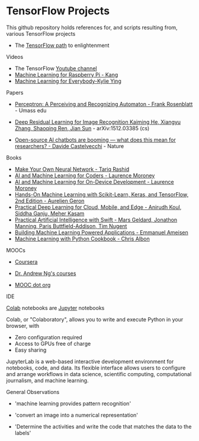# TensorFlow Projects

This github repository holds references for, and scripts resulting from, various TensorFlow projects

* The [TensorFlow path](https://www.tensorflow.org/resources/learn-ml) to enlightenment

Videos 

* The TensorFlow [Youtube channel](https://www.youtube.com/tensorflow)
* [Machine Learning for Raspberry Pi - Kang](https://www.youtube.com/@TensorFlow/videos)
* [Machine Learning for Everybody-Kylie Ying](https://youtu.be/i_LwzRVP7bg)

Papers

* [Perceptron: A Perceiving and Recognizing Automaton - Frank Rosenblatt](https://blogs.umass.edu/brain-wars/files/2016/03/rosenblatt-1957.pdf) - Umass edu

* [Deep Residual Learning for Image Recognition Kaiming He, Xiangyu Zhang, Shaoqing Ren, Jian Sun](https://arxiv.org/abs/1512.03385) - arXiv:1512.03385 (cs) 

* [Open-source AI chatbots are booming — what does this mean for researchers? - Davide Castelvecchi](https://www.nature.com/articles/d41586-023-01970-6) - Nature

Books

* [Make Your Own Neural Network - Tariq Rashid](https://github.com/makeyourownneuralnetwork)
* [AI and Machine Learning for Coders - Laurence Moroney](https://www.oreilly.com/library/view/ai-and-machine/9781492078180/)
* [AI and Machine Learning for On-Device Development -  Laurence Moroney](https://www.oreilly.com/library/view/ai-and-machine/9781098101732/?_gl=1*1sy96x5*_ga*MTQzMzMyNjk5MC4xNjg3MTk2NDY4*_ga_092EL089CH*MTY4NzE5NjQ2OC4xLjEuMTY4NzE5Nzk4NS41OS4wLjA.)
* [Hands-On Machine Learning with Scikit-Learn, Keras, and TensorFlow, 2nd Edition - Aurelien Geron](https://www.oreilly.com/library/view/hands-on-machine-learning/9781492032632/)
* [Practical Deep Learning for Cloud, Mobile, and Edge - Anirudh Koul, Siddha Ganju, Meher Kasam](https://www.oreilly.com/library/view/practical-deep-learning/9781492034858/)
* [Practical Artificial Intelligence with Swift - Mars Geldard, Jonathon Manning, Paris Buttfield-Addison, Tim Nugent](https://www.oreilly.com/library/view/practical-artificial-intelligence/9781492044802/)
* [Building Machine Learning Powered Applications - Emmanuel Ameisen](https://www.oreilly.com/library/view/building-machine-learning/9781492045106/?_gl=1*cy5rgq*_ga*NjI2NjUxOTE2LjE2ODc2NjgwODc.*_ga_092EL089CH*MTY4NzY2ODA4Ny4xLjAuMTY4NzY2ODA5NC41My4wLjA.)
* [Machine Learning with Python Cookbook - Chris Albon](https://www.oreilly.com/library/view/machine-learning-with/9781491989371/)

MOOCs

* [Coursera](https://www.coursera.org)

* [Dr. Andrew Ng's courses](https://www.andrewng.org/courses/)

* [MOOC dot org](https://www.mooc.org)

IDE

[Colab](https://colab.research.google.com) notebooks are [Jupyter](https://jupyter.org) notebooks 

Colab, or "Colaboratory", allows you to write and execute Python in your browser, with
- Zero configuration required
- Access to GPUs free of charge
- Easy sharing

JupyterLab is a web-based interactive development environment for notebooks, code, and data. Its flexible interface allows users to configure and arrange workflows in data science, scientific computing, computational journalism, and machine learning. 

General Observations

* 'machine learning provides pattern recognition'

* 'convert an image into a numerical representation'

* 'Determine the activities and write the code that matches the data to the labels'
